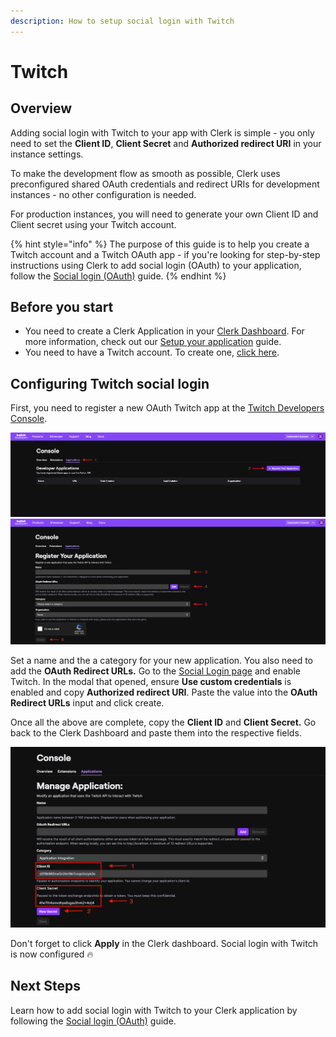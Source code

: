 ```yaml
---
description: How to setup social login with Twitch
---
```


# Twitch

## Overview

Adding social login with Twitch to your app with Clerk is simple - you only need to set the **Client ID**, **Client Secret** and **Authorized redirect URI** in your instance settings.

To make the development flow as smooth as possible, Clerk uses preconfigured shared OAuth credentials and redirect URIs for development instances - no other configuration is needed.

For production instances, you will need to generate your own Client ID and Client secret using your Twitch account.

{% hint style="info" %}
The purpose of this guide is to help you create a Twitch account and a Twitch OAuth app - if you're looking for step-by-step instructions using Clerk to add social login (OAuth) to your application, follow the [Social login (OAuth)](broken-reference) guide.
{% endhint %}

## Before you start

* You need to create a Clerk Application in your [Clerk Dashboard](https://dashboard.clerk.dev). For more information, check out our [Setup your application](broken-reference) guide.
* You need to have a Twitch account. To create one, [click here](https://www.twitch.tv).

## Configuring Twitch social login

First, you need to register a new OAuth Twitch app at the [Twitch Developers Console](https://dev.twitch.tv/console).

![](../../.gitbook/assets/twitch-create-oauth-app-1.png) ![Creating an OAuth Twitch app](../../.gitbook/assets/twitch-create-oauth-app-2.png)

Set a name and the a category for your new application. You also need to add the **OAuth Redirect URLs.** Go to the [Social Login page](https://dashboard.clerk.dev/last-active?path=authentication/social) and enable Twitch. In the modal that opened, ensure **Use custom credentials** is enabled and copy **Authorized redirect URI**. Paste the value into the **OAuth Redirect URLs** input and click create.

Once all the above are complete, copy the **Client ID** and **Client Secret.** Go back to the Clerk Dashboard and paste them into the respective fields.

![](../../.gitbook/assets/twitch-credentials.png)

Don't forget to click **Apply** in the Clerk dashboard. Social login with Twitch is now configured 🔥

## Next Steps

Learn how to add social login with Twitch to your Clerk application by following the [Social login (OAuth)](broken-reference) guide.

